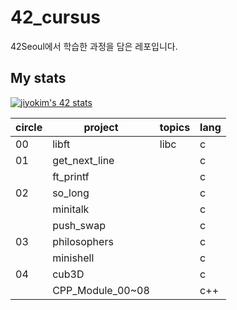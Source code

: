 # 42_cursus
42Seoul에서 학습한 과정을 담은 레포입니다.


## My stats
<a href="https://github.com/JaeSeoKim/badge42"><img src="https://badge42.vercel.app/api/v2/cl2uhaxpn010709kzk9gk6shc/stats?cursusId=21&coalitionId=88" alt="jiyokim's 42 stats" /></a>

|circle|project|topics|lang|
|--|----|------|--|
|00|libft|libc|c|
|01|get_next_line||c|
||ft_printf||c|
|02|so_long||c|
||minitalk||c|
||push_swap||c|
|03|philosophers||c|
||minishell||c|
|04|cub3D||c|
||CPP_Module_00~08||c++|

